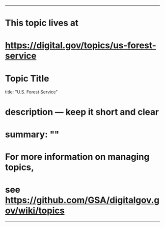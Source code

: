 
---
# This topic lives at
# https://digital.gov/topics/us-forest-service

# Topic Title
title: "U.S. Forest Service"

# description — keep it short and clear
# summary: ""


# For more information on managing topics,
# see https://github.com/GSA/digitalgov.gov/wiki/topics
---